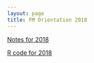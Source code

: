 ```yaml
---
layout: page
title: FM Orientation 2018
---
```

[Notes for 2018](../assets/FM_orientation_notes_2018.Note.pdf)

[R code for 2018](../assets/R_tutorial.R)